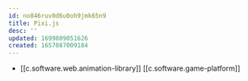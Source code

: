 ```yaml
---
id: no846ruv0d6u0oh9jmk65n9
title: Pixi.js
desc: ''
updated: 1699809051626
created: 1657087009184
---
```


- [[c.software.web.animation-library]] [[c.software.game-platform]]

